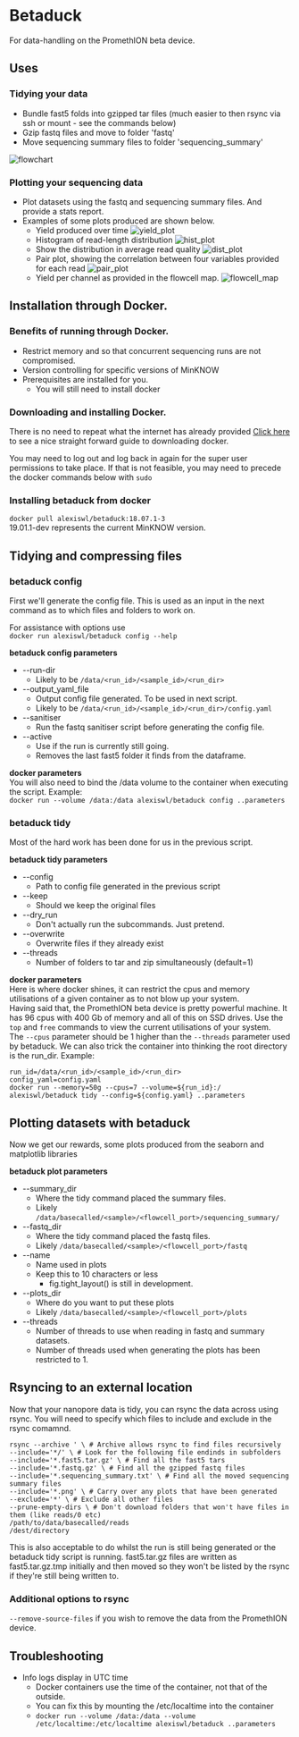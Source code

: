 # Betaduck
For data-handling on the PromethION beta device.

## Uses

### Tidying your data
* Bundle fast5 folds into gzipped tar files (much easier to then rsync via ssh or mount - see the commands below)
* Gzip fastq files and move to folder 'fastq'
* Move sequencing summary files to folder 'sequencing_summary'

![flowchart](images/tidying_flowchart.png)

### Plotting your sequencing data
* Plot datasets using the fastq and sequencing summary files. And provide a stats report. 
* Examples of some  plots produced are shown below.
  + Yield produced over time
![yield_plot](images/example.yield.png)
  + Histogram of read-length distribution
![hist_plot](images/example.weighted.hist.png)
  + Show the distribution in average read quality
![dist_plot](images/example.quality.hist.png)
  + Pair plot, showing the correlation between four variables provided for each read
![pair_plot](images/example.pair_plot.png)
  + Yield per channel as provided in the flowcell map.
![flowcell_map](images/example.flowcellmap.png)

## Installation through Docker.

### Benefits of running through Docker.
* Restrict memory and so that concurrent sequencing runs are not compromised.
* Version controlling for specific versions of MinKNOW
* Prerequisites are installed for you.
  * You will still need to install docker

### Downloading and installing Docker.
There is no need to repeat what the internet has already provided
[Click here](https://www.digitalocean.com/community/tutorials/how-to-install-and-use-docker-on-ubuntu-16-04) to see a nice straight forward guide to downloading docker.

You may need to log out and log back in again for the super user permissions to take place. If that is not feasible, you may need to precede the docker commands below with `sudo`

### Installing betaduck from docker
`docker pull alexiswl/betaduck:18.07.1-3`  
19.01.1-dev represents the current MinKNOW version.

## Tidying and compressing files

### betaduck config 
First we'll generate the config file. This is used as an input in the next command as to which files and folders to work on.  

For assistance with options use  
`docker run alexiswl/betaduck config --help`

**betaduck config parameters**
* --run-dir
  + Likely to be `/data/<run_id>/<sample_id>/<run_dir>`
* --output_yaml_file
  + Output config file generated. To be used in next script.  
  + Likely to be `/data/<run_id>/<sample_id>/<run_dir>/config.yaml`
* --sanitiser
  + Run the fastq sanitiser script before generating the config file.  
* --active
  + Use if the run is currently still going.
  + Removes the last fast5 folder it finds from the dataframe.

**docker parameters**  
You will also need to bind the /data volume to the container when executing the script.
Example:  
`docker run --volume /data:/data alexiswl/betaduck config ..parameters`


### betaduck tidy 
Most of the hard work has been done for us in the previous script.  

**betaduck tidy parameters**

* --config
  + Path to config file generated in the previous script
* --keep
  + Should we keep the original files
* --dry_run          
  + Don't actually run the subcommands. Just pretend.
* --overwrite        
  + Overwrite files if they already exist
* --threads
  + Number of folders to tar and zip simultaneously (default=1)
  
**docker parameters**  
Here is where docker shines, it can restrict the cpus and memory utilisations of a given container as to not blow up your system.  
Having said that, the PromethION beta device is pretty powerful machine. It has 96 cpus with 400 Gb of memory and all of this on SSD drives.
Use the `top` and `free` commands to view the current utilisations of your system.  
The `--cpus` parameter should be 1 higher than the `--threads` parameter used by betaduck. 
We can also trick the container into thinking the root directory is the run_dir. 
Example:  

`run_id=/data/<run_id>/<sample_id>/<run_dir>`  
`config_yaml=config.yaml`  
`docker run --memory=50g --cpus=7 --volume=${run_id}:/ alexiswl/betaduck tidy --config=${config.yaml} ..parameters`  

## Plotting datasets with betaduck
Now we get our rewards, some plots produced from the seaborn and matplotlib libraries

**betaduck plot parameters**

* --summary_dir 
  + Where the tidy command placed the summary files.
  + Likely `/data/basecalled/<sample>/<flowcell_port>/sequencing_summary/`
* --fastq_dir 
  + Where the tidy command placed the fastq files.
  + Likely `/data/basecalled/<sample>/<flowcell_port>/fastq`
* --name 
  + Name used in plots
  + Keep this to 10 characters or less
     + fig.tight_layout() is still in development.
* --plots_dir 
  + Where do you want to put these plots
  + Likely `/data/basecalled/<sample>/<flowcell_port>/plots`
* --threads
  + Number of threads to use when reading in fastq and summary datasets.
  + Number of threads used when generating the plots has been restricted to 1.

## Rsyncing to an external location
Now that your nanopore data is tidy, you can rsync the data across using rsync.
You will need to specify which files to include and exclude in the rsync comamnd.
```
rsync --archive ' \ # Archive allows rsync to find files recursively
--include='*/' \ # Look for the following file endinds in subfolders
--include='*.fast5.tar.gz' \ # Find all the fast5 tars
--include='*.fastq.gz' \ # Find all the gzipped fastq files
--include='*.sequencing_summary.txt' \ # Find all the moved sequencing summary files
--include='*.png' \ # Carry over any plots that have been generated
--exclude='*' \ # Exclude all other files
--prune-empty-dirs \ # Don't download folders that won't have files in them (like reads/0 etc)
/path/to/data/basecalled/reads
/dest/directory
```

This is also acceptable to do whilst the run is still being generated or the betaduck tidy script is running.
fast5.tar.gz files are written as fast5.tar.gz.tmp initially and then moved so they won't be listed by the rsync if they're still being written to.

### Additional options to rsync
`--remove-source-files` if you wish to remove the data from the PromethION device.

## Troubleshooting
* Info logs display in UTC time
  + Docker containers use the time of the container, not that of the outside.
  + You can fix this by mounting the /etc/localtime into the container
  + `docker run --volume /data:/data --volume /etc/localtime:/etc/localtime alexiswl/betaduck ..parameters`
